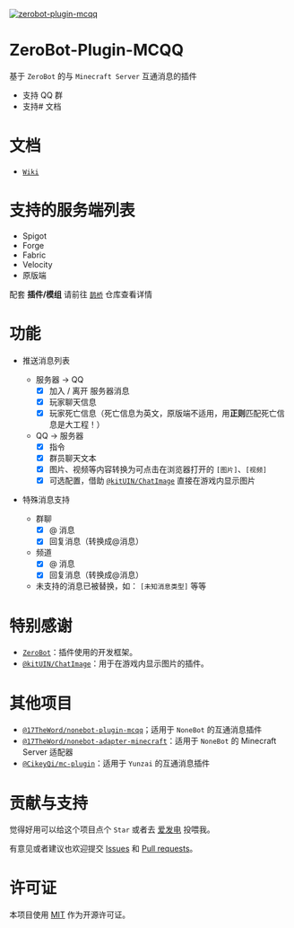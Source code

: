 [![zerobot-plugin-mcqq](https://socialify.git.ci/17TheWord/zerobot-plugin-mcqq/image?description=1&forks=1&issues=1&language=1&logo=https%3A%2F%2Fraw.githubusercontent.com%2F17TheWord%2Fnonebot-adapter-minecraft%2Fmain%2Fassets%2Flogo.png&name=1&owner=1&pulls=1&stargazers=1&theme=Auto)](https://github.com/17TheWord/zerobot-plugin-mcqq)

# ZeroBot-Plugin-MCQQ

基于 `ZeroBot` 的与 `Minecraft Server` 互通消息的插件

- 支持 QQ 群
- 支持# 文档

# 文档

- [`Wiki`](https://github.com/17TheWord/zerobot-plugin-mcqq/wiki)

# 支持的服务端列表

- Spigot
- Forge
- Fabric
- Velocity
- 原版端

配套 **插件/模组** 请前往 [`鹊桥`](https://github.com/17TheWord/QueQiao) 仓库查看详情

# 功能

- 推送消息列表

    - 服务器 -> QQ
        - [x] 加入 / 离开 服务器消息
        - [x] 玩家聊天信息
        - [x] 玩家死亡信息（死亡信息为英文，原版端不适用，用**正则**匹配死亡信息是大工程！）
    - QQ -> 服务器
        - [x] 指令
        - [x] 群员聊天文本
        - [x] 图片、视频等内容转换为可点击在浏览器打开的 `[图片]`、`[视频]`
        - [x] 可选配置，借助 [`@kitUIN/ChatImage`](https://github.com/kitUIN/ChatImage) 直接在游戏内显示图片

- 特殊消息支持
    - 群聊
        - [x] @ 消息
        - [x] 回复消息（转换成@消息）
    - 频道
        - [x] @ 消息
        - [x] 回复消息（转换成@消息）
    - 未支持的消息已被替换，如： `[未知消息类型]` 等等

# 特别感谢

- [`ZeroBot`](https://github.com/wdvxdr1123/ZeroBot)：插件使用的开发框架。
- [`@kitUIN/ChatImage`](https://github.com/kitUIN/ChatImage)：用于在游戏内显示图片的插件。

# 其他项目

- [`@17TheWord/nonebot-plugin-mcqq`](https://github.com/17TheWord/nonebot-plugin-mcqq)；适用于 `NoneBot` 的互通消息插件
- [`@17TheWord/nonebot-adapter-minecraft`](https://github.com/17TheWord/nonebot-adapter-minecraft)：适用于 `NoneBot` 的
  Minecraft Server 适配器
- [`@CikeyQi/mc-plugin`](https://github.com/CikeyQi/mc-plugin)：适用于 `Yunzai` 的互通消息插件

# 贡献与支持

觉得好用可以给这个项目点个 `Star` 或者去 [爱发电](https://afdian.com/a/17TheWord) 投喂我。

有意见或者建议也欢迎提交 [Issues](https://github.com/17TheWord/zerobot-plugin-mcqq/issues)
和 [Pull requests](https://github.com/17TheWord/zerobot-plugin-mcqq/pulls)。

# 许可证

本项目使用 [MIT](./LICENSE) 作为开源许可证。
